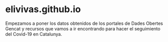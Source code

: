 # elivivas.github.io
Empezamos a poner los datos obtenidos de los portales de Dades Obertes Gencat y recursos que vamos a ir encontrando para hacer el seguimiento del Covid-19 en Catalunya. 
